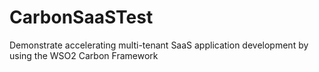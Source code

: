CarbonSaaSTest
==============

Demonstrate accelerating multi-tenant SaaS application development by using the WSO2 Carbon Framework 
